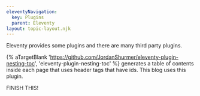 ```yaml
---
eleventyNavigation:
  key: Plugins
  parent: Eleventy
layout: topic-layout.njk
---
```


Eleventy provides some plugins and there are many third party plugins.

{% aTargetBlank 'https://github.com/JordanShurmer/eleventy-plugin-nesting-toc',
'eleventy-plugin-nesting-toc' %} generates a table of contents inside each page
that uses header tags that have ids.
This blog uses this plugin.

FINISH THIS!
